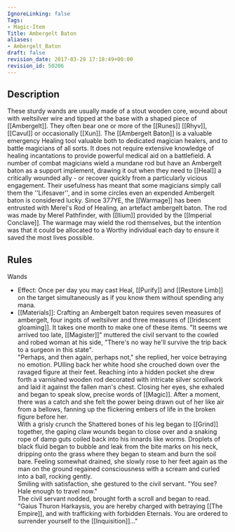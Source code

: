 ```yaml
---
IgnoreLinking: false
Tags:
- Magic-Item
Title: Ambergelt Baton
aliases:
- Ambergelt_Baton
draft: false
revision_date: 2017-03-29 17:18:49+00:00
revision_id: 50206
---
```


## Description
These sturdy wands are usually made of a stout wooden core, wound about with weltsilver wire and tipped at the base with a shaped piece of [[Ambergelt]]. They often bear one or more of the [[Runes]] [[Rhyv]], [[Cavul]] or occasionally [[Xun]].
The [[Ambergelt Baton]] is a valuable emergency Healing tool valuable both to dedicated magician healers, and to battle magicians of all sorts. It does not require extensive knowledge of healing incantations to provide powerful medical aid on a battlefield. A number of combat magicians wield a mundane rod but have an Ambergelt baton as a support implement, drawing it out when they need to [[Heal]] a critically wounded ally - or recover quickly from a particularly vicious engagement. Their usefulness has meant that some magicians simply call them the ''Lifesaver'', and in some circles even an expended Ambergelt baton is considered lucky.
Since 377YE, the [[Warmage]] has been entrusted with Merel's Rod of Healing, an artefact ambergelt baton. The rod was made by Merel Pathfinder, with [[Ilium]] provided by the [[Imperial Conclave]]. The warmage may wield the rod themselves, but the intention was that it could be allocated to a Worthy individual each day to ensure it saved the most lives possible.
## Rules
Wands
* Effect: Once per day you may cast Heal, [[Purify]] and [[Restore Limb]] on the target simultaneously as if you know them without spending any mana.
* [[Materials]]: Crafting an Ambergelt baton requires seven measures of ambergelt, four ingots of weltsilver and three measures of [[Iridescent gloaming]]. It takes one month to make one of these items.
"It seems we arrived too late, [[Magister]]" muttered the civil servant to the cowled and robed woman at his side, "There's no way he'll survive the trip back to a surgeon in this state".  
"Perhaps, and then again, perhaps not," she replied, her voice betraying no emotion.
PUlling back her white hood she crouched down over the ravaged figure at their feet. Reaching into a hidden pocket she drew forth a varnished wooden rod decorated with intricate silver scrollwork and laid it against the fallen man's chest. Closing her eyes, she exhaled and began to speak slow, precise words of [[Magic]]. After a moment, there was a catch and she felt the power being drawn out of her like air from a bellows, fanning up the flickering embers of life in the broken figure before her.  
With a grisly crunch the Shattered bones of his leg began to [[Grind]] together, the gaping claw wounds began to close over and a snaking rope of damp guts coiled back into his innards like worms.  Droplets of black fluid began to bubble and leak from the bite marks on his neck, dripping onto the grass where they began to steam and burn the soil bare.  Feeling somewhat drained, she slowly rose to her feet again as the man on the ground regained consciousness with a scream and curled into a ball, rocking gently.  
Smiling with satisfaction, she gestured to the civil servant. 
"You see?  Hale enough to travel now."  
The civil servant nodded, brought forth a scroll and began to read.
"Gaius Thuron Harkaysis, you are hereby charged with betraying [[The Empire]], and with trafficking with forbidden Eternals.  You are ordered to surrender yourself to the [[Inquisition]]..."